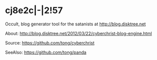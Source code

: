 
cj8e2c|-|2!57
=============
Occult, blog generator tool for the satanists at http://blog.disktree.net

About: http://blog.disktree.net/2012/03/22/cyberchrist-blog-engine.html

Source: https://github.com/tong/cyberchrist

SeeAlso: https://github.com/tong/panda

